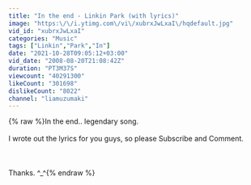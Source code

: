 ```yaml
---
title: "In the end - Linkin Park (with lyrics)"
image: "https:\/\/i.ytimg.com\/vi\/xubrxJwLxaI\/hqdefault.jpg"
vid_id: "xubrxJwLxaI"
categories: "Music"
tags: ["Linkin","Park","In"]
date: "2021-10-28T09:05:12+03:00"
vid_date: "2008-08-20T21:08:42Z"
duration: "PT3M37S"
viewcount: "40291300"
likeCount: "301698"
dislikeCount: "8022"
channel: "liamuzumaki"
---
```

{% raw %}In the end.. legendary song.<br /><br />I wrote out the lyrics for you guys, so please Subscribe and Comment.<br /><br /><br /><br />Thanks. ^_^{% endraw %}
